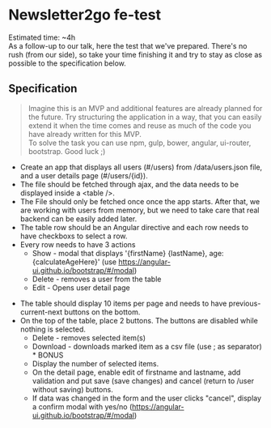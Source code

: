 # Newsletter2go fe-test
Estimated time: ~4h  
As a follow-up to our talk, here the test that we've prepared. There's no rush (from our side), so take your time finishing it and try to stay as close as possible to the specification below.

## Specification

> Imagine this is an MVP and additional features are already planned for the future. Try structuring the application in a way, that you can easily extend it when the time comes and reuse as much of the code you have already written for this MVP.  
To solve the task you can use npm, gulp, bower, angular, ui-router, bootstrap. Good luck ;)

  - Create an app that displays all users (#/users) from  /data/users.json file, and a user details page (#/users/{id}).
  - The file should be fetched through ajax, and the data needs to be displayed inside a &lt;table /&gt;.
  - The File should only be fetched once once the app starts. After that, we are working with users from memory, but we need to take care that real backend can be easily added later.
  - The table row should be an Angular directive and each row needs to have checkboxs to select a row.
  - Every row needs to have 3 actions
       *  Show - modal that displays '\{firstName} \{lastName}, age:\{calculateAgeHere}' (use https://angular-ui.github.io/bootstrap/#/modal)
       *  Delete - removes a user from the table
       *  Edit - Opens user detail page
   *  The table should display 10 items per page and needs to have previous-current-next buttons on the bottom.
   *  On the top of the table, place 2 buttons. The buttons are disabled while nothing is selected.
        * Delete - removes selected item(s)
        * Download - downloads marked item as a csv file (use ; as separator)
    * BONUS
        * Display the number of selected items.
        * On the detail page, enable edit of firstname and lastname, add validation and put save (save changes) and cancel (return to /user without saving) buttons.
        * If data was changed in the form and the user clicks "cancel", display a confirm modal with yes/no (https://angular-ui.github.io/bootstrap/#/modal)
